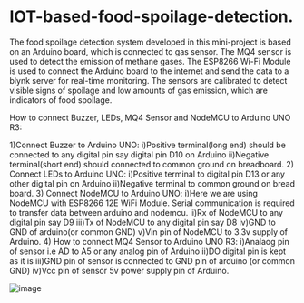 # IOT-based-food-spoilage-detection.
The food spoilage detection system developed in this mini-project is based
on an Arduino board, which is connected to gas sensor. The MQ4 sensor is
used to detect the emission of methane gases. The ESP8266 Wi-Fi Module
is used to connect the Arduino board to the internet and send the data to a
blynk server for real-time monitoring. The sensors are calibrated to detect
visible signs of spoilage and low amounts of gas emission, which are
indicators of food spoilage.

How to connect Buzzer, LEDs, MQ4 Sensor and NodeMCU to Arduino
UNO R3:

1)Connect Buzzer to Arduino UNO:
i)Positive terminal(long end) should be connected to any digital pin say digital pin D10
on Arduino
ii)Negative terminal(short end) should connected to common ground on breadboard.
2) Connect LEDs to Arduino UNO:
i)Positive terminal to digital pin D13 or any other digital pin on Arduino
ii)Negative terminal to common ground on bread board.
3) Connect NodeMCU to Arduino UNO:
i)Here we are using NodeMCU with ESP8266 12E WiFi Module. Serial communication
is required to transfer data between arduino and nodemcu.
ii)Rx of NodeMCU to any digital pin say D9
iii)Tx of NodeMCU to any digital pin say D8
iv)GND to GND of arduino(or common GND)
v)Vin pin of NodeMCU to 3.3v supply of Arduino.
4) How to connect MQ4 Sensor to Arduino UNO R3:
i)Analaog pin of sensor i.e AD to A5 or any analog pin of Arduino
ii)DO digital pin is kept as it is
iii)GND pin of sensor is connected to GND pin of arduino (or common GND)
iv)Vcc pin of sensor 5v power supply pin of Arduino.

![image](https://github.com/user-attachments/assets/71945dc5-ff5c-4d3d-af49-58ae37a085b1)
